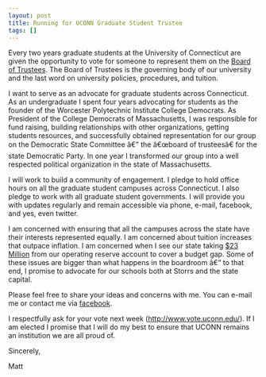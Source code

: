 ```yaml
---
layout: post
title: Running for UCONN Graduate Student Trustee
tags: []
---
```

<p>Every two years graduate students at the University of Connecticut are given the opportunity to vote for someone to represent them on the <a href="http://boardoftrustees.uconn.edu/">Board of Trustees</a>. The Board of Trustees is the governing body of our university and the last word on university policies, procedures, and tuition.</p>
<p>I want to serve as an advocate for graduate students across Connecticut. As an undergraduate I spent four years advocating for students as the founder of the Worcester Polytechnic Institute College Democrats. As President of the College Democrats of Massachusetts, I was responsible for fund raising, building relationships with other organizations, getting students resources, and successfully obtained representation for our group on the Democratic State Committee â€” the â€œboard of trusteesâ€ for the state Democratic Party. In one year I transformed our group into a well respected political organization in the state of Massachusetts.</p>
<p>I will work to build a community of engagement. I pledge to hold office hours on all the graduate student campuses across Connecticut. I also pledge to work with all graduate student governments. I will provide you with updates regularly and remain accessible via phone, e-mail, facebook, and yes, even twitter.</p>
<p>I am concerned with ensuring that all the campuses across the state have their interests represented equally. I am concerned about tuition increases that outpace inflation. I am concerned when I see our state taking <a href="http://www.ctnewsjunkie.com/ctnj.php/archives/entry/op-ed_the_terrible_consequences_of_executive_failure/">$23 Million</a> from our operating reserve account to cover a budget gap. Some of these issues are bigger than what happens in the boardroom â€“ to that end, I promise to advocate for our schools both at Storrs and the state capital.</p>
<p>Please feel free to share your ideas and concerns with me. You can e-mail me or contact me via <a href="http://www.facebook.com/mzagaja">facebook</a>.</p>
<p>I respectfully ask for your vote next week (<a href="http://www.vote.uconn.edu/" title="http://www.vote.uconn.edu/">http://www.vote.uconn.edu/</a>). If I am elected I promise that I will do my best to ensure that UCONN remains an institution we are all proud of.</p>
<p>Sincerely,</p>
<p>Matt</p>
